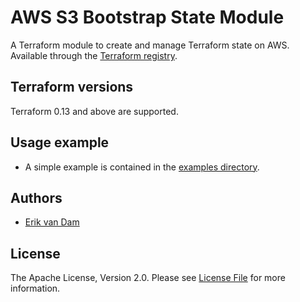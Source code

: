 # AWS S3 Bootstrap State Module

A Terraform module to create and manage Terraform state on AWS.
Available through the [Terraform registry](https://registry.terraform.io/modules/eriktisme/bootstrap/aws/latest).

## Terraform versions

Terraform 0.13 and above are supported.

## Usage example

- A simple example is contained in the [examples directory](./examples/simple).

## Authors

- [Erik van Dam](https://github.com/eriktisme)

## License

The Apache License, Version 2.0. Please see [License File](LICENSE) for more information.
